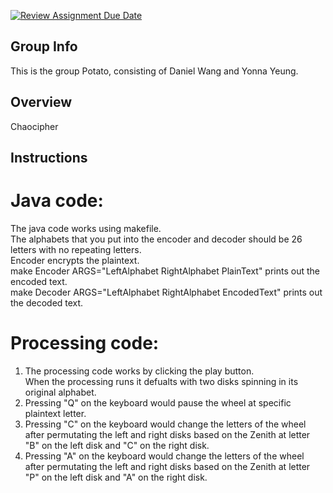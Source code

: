 [![Review Assignment Due Date](https://classroom.github.com/assets/deadline-readme-button-24ddc0f5d75046c5622901739e7c5dd533143b0c8e959d652212380cedb1ea36.svg)](https://classroom.github.com/a/ecp4su41)
## Group Info
This is the group Potato, consisting of Daniel Wang and Yonna Yeung. <br />
## Overview
Chaocipher <br />
## Instructions

# Java code:
The java code works using makefile. <br />
The alphabets that you put into the encoder and decoder should be 26 letters with no repeating letters. <br />
Encoder encrypts the plaintext. <br />
make Encoder ARGS="LeftAlphabet RightAlphabet PlainText" prints out the encoded text. <br />
make Decoder ARGS="LeftAlphabet RightAlphabet EncodedText" prints out the decoded text. <br />

# Processing code:
1. The processing code works by clicking the play button. <br />
When the processing runs it defualts with two disks spinning in its original alphabet.<br />
2. Pressing "Q" on the keyboard would pause the wheel at specific plaintext letter. <br />
3. Pressing "C" on the keyboard would change the letters of the wheel after permutating the left and right disks based on the Zenith at letter "B" on the left disk and "C" on the right disk. <br />
4. Pressing "A" on the keyboard would change the letters of the wheel after permutating the left and right disks based on the Zenith at letter "P" on the left disk and "A" on the right disk. <br />
